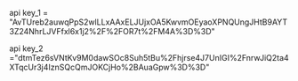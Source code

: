 ﻿api key_1 = 
"AvTUreb2auwqPpS2wlLLxAAxELJUjxOA5KwvmOEyaoXPNQUngJHtB9AYT3Z24NhrLJVFfxl6x1j2%2F%2FOR7t%2FM4A%3D%3D"

api key_2
="dtmTez6sVNtKv9M0dawSOc8Suh5tBu%2Fhjrse4J7UnIGI%2FnrwJiQ2ta4XTqcUr3j4IznSQcQmJOKCjHo%2BAuaGpw%3D%3D"